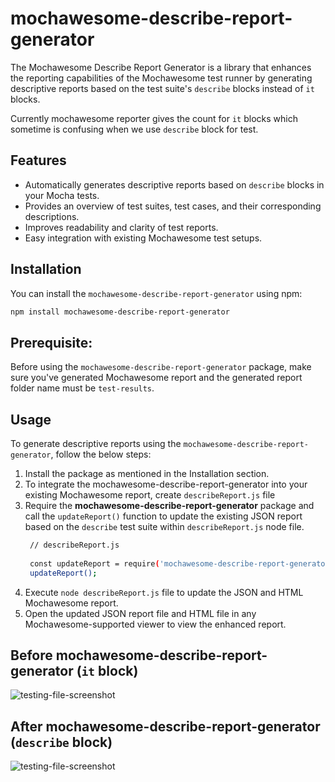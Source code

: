 # mochawesome-describe-report-generator
The Mochawesome Describe Report Generator is a library that enhances the reporting capabilities of the Mochawesome test runner by generating descriptive reports based on the test suite's `describe` blocks instead of `it` blocks.

Currently mochawesome reporter gives the count for `it` blocks which sometime is confusing when we use `describe` block for test.

## Features
- Automatically generates descriptive reports based on `describe` blocks in your Mocha tests.
- Provides an overview of test suites, test cases, and their corresponding descriptions.
- Improves readability and clarity of test reports.
- Easy integration with existing Mochawesome test setups.

## Installation
You can install the `mochawesome-describe-report-generator` using npm:
```sh
npm install mochawesome-describe-report-generator
```

## Prerequisite: 
Before using the `mochawesome-describe-report-generator` package, make sure you've generated Mochawesome report and the generated report folder name must be `test-results`.

## Usage
To generate descriptive reports using the `mochawesome-describe-report-generator`, follow the below steps:
1. Install the package as mentioned in the Installation section.
2. To integrate the mochawesome-describe-report-generator into your existing Mochawesome report, create `describeReport.js` file
3. Require the **mochawesome-describe-report-generator** package and call the `updateReport()` function to update the existing JSON report based on the `describe` test suite within `describeReport.js` node file.
   ``` sh
    // describeReport.js
    
    const updateReport = require('mochawesome-describe-report-generator');
    updateReport();
    ```
4. Execute `node describeReport.js` file to update the JSON and HTML Mochawesome report.
5. Open the updated JSON report file and HTML file in any Mochawesome-supported viewer to view the enhanced report.

## Before mochawesome-describe-report-generator (`it` block)
![testing-file-screenshot](https://github.com/dhruvi-alphabin/mochawesome-describe-report-generator/assets/106430518/ff33695e-794b-43aa-8673-66231fc2b9df)

## After mochawesome-describe-report-generator (`describe` block)
![testing-file-screenshot](https://github.com/dhruvi-alphabin/mochawesome-describe-report-generator/assets/106430518/d190b0fa-6a89-4b94-b50e-4732468d3f84)